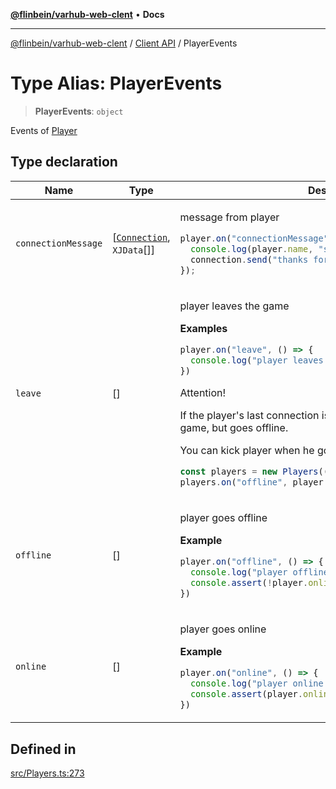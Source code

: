 [**@flinbein/varhub-web-clent**](../../README.md) • **Docs**

***

[@flinbein/varhub-web-clent](../../README.md) / [Client API](../README.md) / PlayerEvents

# Type Alias: PlayerEvents

> **PlayerEvents**: `object`

Events of [Player](../classes/Player.md)

## Type declaration

<table>
<thead>
<tr>
<th>Name</th>
<th>Type</th>
<th>Description</th>
<th>Defined in</th>
</tr>
</thead>
<tbody>
<tr>
<td>

`connectionMessage`

</td>
<td>

[[`Connection`](../classes/Connection.md), `XJData`[]]

</td>
<td>

message from player
```typescript
player.on("connectionMessage", (connection, ...msg) => {
  console.log(player.name, "said:", ...msg);
  connection.send("thanks for a message");
});
```

</td>
<td>

[src/Players.ts:327](https://github.com/flinbein/varhub-web-client/blob/abccc7889bafc435c87bb6b71784735c5faeff42/src/Players.ts#L327)

</td>
</tr>
<tr>
<td>

`leave`

</td>
<td>

[]

</td>
<td>

player leaves the game

**Examples**

```typescript
player.on("leave", () => {
  console.log("player leaves:", player.name);
})
```

Attention!

If the player's last connection is closed, he does not leave the game, but goes offline.

You can kick player when he goes offline

```typescript
const players = new Players((con, name) => String(name));
players.on("offline", player => player.kick("disconnected"));
```

</td>
<td>

[src/Players.ts:294](https://github.com/flinbein/varhub-web-client/blob/abccc7889bafc435c87bb6b71784735c5faeff42/src/Players.ts#L294)

</td>
</tr>
<tr>
<td>

`offline`

</td>
<td>

[]

</td>
<td>

player goes offline

**Example**

```typescript
player.on("offline", () => {
  console.log("player offline now!", player.name);
  console.assert(!player.online);
})
```

</td>
<td>

[src/Players.ts:316](https://github.com/flinbein/varhub-web-client/blob/abccc7889bafc435c87bb6b71784735c5faeff42/src/Players.ts#L316)

</td>
</tr>
<tr>
<td>

`online`

</td>
<td>

[]

</td>
<td>

player goes online

**Example**

```typescript
player.on("online", () => {
  console.log("player online now!", player.name);
  console.assert(player.online);
})
```

</td>
<td>

[src/Players.ts:305](https://github.com/flinbein/varhub-web-client/blob/abccc7889bafc435c87bb6b71784735c5faeff42/src/Players.ts#L305)

</td>
</tr>
</tbody>
</table>

## Defined in

[src/Players.ts:273](https://github.com/flinbein/varhub-web-client/blob/abccc7889bafc435c87bb6b71784735c5faeff42/src/Players.ts#L273)
